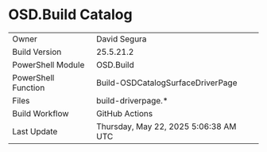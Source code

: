 ﻿# OSD.Build Catalog

| | |
|-|-|
| Owner | David Segura |
| Build Version | 25.5.21.2 |
| PowerShell Module | OSD.Build |
| PowerShell Function | Build-OSDCatalogSurfaceDriverPage |
| Files | build-driverpage.* |
| Build Workflow | GitHub Actions |
| Last Update | Thursday, May 22, 2025 5:06:38 AM UTC |
